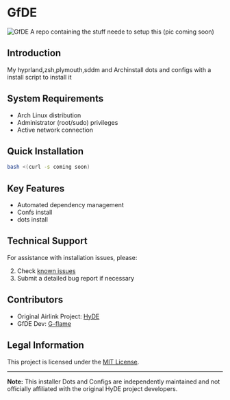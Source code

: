 # GfDE

![GfDE](banner.png)
A repo containing the stuff neede to setup this (pic coming soon)

## Introduction

My hyprland,zsh,plymouth,sddm and Archinstall dots and configs with a install script to install it 

## System Requirements

- Arch Linux distribution
- Administrator (root/sudo) privileges
- Active network connection

## Quick Installation

```bash
bash <(curl -s coming soon)
```

## Key Features

- Automated dependency management
- Confs install
- dots install


## Technical Support

For assistance with installation issues, please:

2. Check [known issues](https://github.com/g-flame-oss/GfDE/issues)
3. Submit a detailed bug report if necessary

## Contributors

- Original Airlink Project: [HyDE](https://github.com/HyDE-Project)
- GfDE Dev: [G-flame](https://github.com/g-flame)

## Legal Information

This project is licensed under the [MIT License](LICENSE).

---

**Note:** This installer Dots and Configs are independently maintained and not officially affiliated with the original HyDE project developers.

